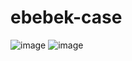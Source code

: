 # ebebek-case
![image](https://github.com/Kberkek/ebebek-case/assets/105048455/63639929-26bb-4ba6-9fb1-455f1dad5377)
![image](https://github.com/Kberkek/ebebek-case/assets/105048455/bed0676c-23ff-42f5-a930-ccbaf98af859)
